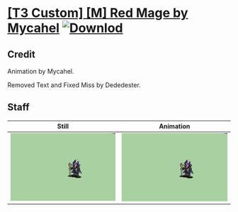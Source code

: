 # [\[T3 Custom\] \[M\] Red Mage by Mycahel](./) [![Downlod](https://img.shields.io/badge/Download--red?style=social&logo=github)](https://minhaskamal.github.io/DownGit/#/home?url=https://github.com/Klokinator/FE-Repo/tree/main/Battle%20Animations%2FMagi%20-%20Special%2F%5BT3%20Custom%5D%20%5BM%5D%20Red%20Mage%20by%20Mycahel%2F7.%20Staff)

## Credit

Animation by Mycahel. 

Removed Text and Fixed Miss by Dededester.

## Staff

| Still | Animation |
| :---: | :-------: |
| ![Staff still](./Staff_000.png) | ![Staff animation](./Staff.gif) |

